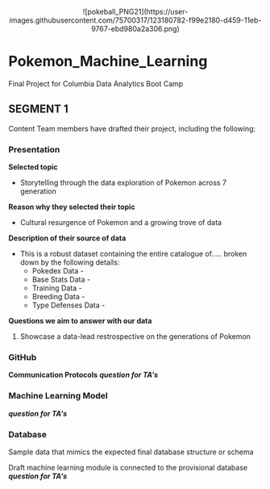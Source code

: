 <p align="center">
  ![pokeball_PNG21](https://user-images.githubusercontent.com/75700317/123180782-f99e2180-d459-11eb-9767-ebd980a2a306.png)
  <p align="center">


# Pokemon_Machine_Learning
Final Project for Columbia Data Analytics Boot Camp

## SEGMENT 1 	 	 		
Content
Team members have drafted their project, including the following:					

### __Presentation__
**Selected topic**
 - Storytelling through the data exploration of Pokemon across 7 generation 

**Reason why they selected their topic**
- Cultural resurgence of Pokemon and a growing trove of data

**Description of their source of data**
- This is a robust dataset containing the entire catalogue of..... broken down by the following details:
  - Pokedex Data - 
  - Base Stats Data - 
  - Training Data - 
  - Breeding Data - 
  - Type Defenses Data - 


**Questions we aim to answer with our data**					
1. Showcase a data-lead restrospective on the generations of Pokemon 


### __GitHub__
**Communication Protocols** 
***question for TA's***

### Machine Learning Model
***question for TA's***


### Database

Sample data that mimics the expected final database structure or schema



Draft machine learning module is connected to the provisional database
***question for TA's***










